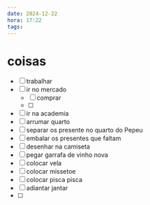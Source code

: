 ```yaml
---
date: 2024-12-22
hora: 17:22
tags:
---
```





# coisas 
- [ ] trabalhar
- [ ] ir no mercado 
	- [ ] comprar
	- [ ] 
- [ ] ir na academia
- [ ] arrumar quarto 
- [ ] separar os presente no quarto do Pepeu 
- [ ] embalar os presentes que faltam 
- [ ] desenhar na camiseta
- [ ] pegar garrafa de vinho nova 
- [ ] colocar vela
- [ ] colocar missetoe
- [ ] colocar pisca pisca 
- [ ] adiantar jantar 
- [ ] 

